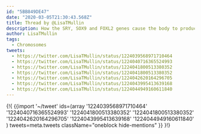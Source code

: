 ```yaml
---
id: "5BB849DE47"
date: "2020-03-05T21:30:43.568Z"
title: Thread by @LisaTMullin
description: How the SRY, SOX9 and FOXL2 genes cause the body to produce testes vs ovaries.
author: LisaTMullin
tags:
  - Chromosomes
tweets:
  - https://twitter.com/LisaTMullin/status/1224039568971710464
  - https://twitter.com/LisaTMullin/status/1224040716365524993
  - https://twitter.com/LisaTMullin/status/1224041800513380352
  - https://twitter.com/LisaTMullin/status/1224041800513380352
  - https://twitter.com/LisaTMullin/status/1224042620164296705
  - https://twitter.com/LisaTMullin/status/1224043995413639168
  - https://twitter.com/LisaTMullin/status/1224044949160611840
---
```

{!{
  {{import '~/tweet' ids=(array
    '1224039568971710464'
    '1224040716365524993'
    '1224041800513380352'
    '1224041800513380352'
    '1224042620164296705'
    '1224043995413639168'
    '1224044949160611840'
  ) tweets=meta.tweets className="oneblock hide-mentions" }}
}!}

